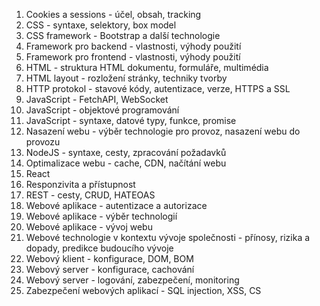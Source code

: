 1. Cookies a sessions - účel, obsah, tracking
2. CSS - syntaxe, selektory, box model
3. CSS framework - Bootstrap a další technologie
4. Framework pro backend - vlastnosti, výhody použití
5. Framework pro frontend - vlastnosti, výhody použití
6. HTML - struktura HTML dokumentu, formuláře, multimédia
7. HTML layout - rozložení stránky, techniky tvorby
8. HTTP protokol - stavové kódy, autentizace, verze, HTTPS a SSL
9. JavaScript - FetchAPI, WebSocket
10. JavaScript - objektové programování
11. JavaScript - syntaxe, datové typy, funkce, promise
12. Nasazení webu - výběr technologie pro provoz, nasazení webu do provozu
13. NodeJS - syntaxe, cesty, zpracování požadavků
14. Optimalizace webu - cache, CDN, načítání webu
15. React
16. Responzivita a přístupnost
17. REST - cesty, CRUD, HATEOAS
18. Webové aplikace - autentizace a autorizace
19. Webové aplikace - výběr technologií
20. Webové aplikace - vývoj webu
21. Webové technologie v kontextu vývoje společnosti - přínosy, rizika a dopady, predikce budoucího vývoje
22. Webový klient - konfigurace, DOM, BOM
23. Webový server - konfigurace, cachování
24. Webový server - logování, zabezpečení, monitoring
25. Zabezpečení webových aplikací - SQL injection, XSS, CS